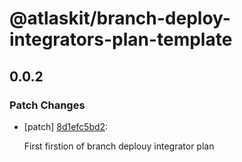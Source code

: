 # @atlaskit/branch-deploy-integrators-plan-template

## 0.0.2
### Patch Changes

- [patch] [8d1efc5bd2](https://bitbucket.org/atlassian/atlaskit-mk-2/commits/8d1efc5bd2):

  First firstion of branch deplouy integrator plan
